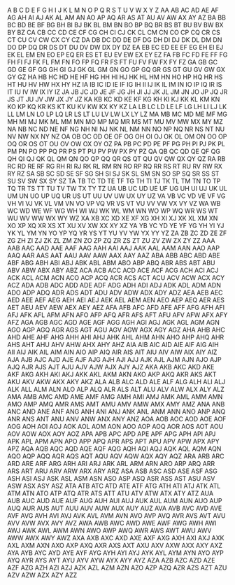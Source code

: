 A B C D E F G H I J K L M N O P Q R S T U V W X Y Z AA AB AC AD AE AF AG
AH AI AJ AK AL AM AN AO AP AQ AR AS AT AU AV AW AX AY AZ BA BB BC BD BE
BF BG BH BI BJ BK BL BM BN BO BP BQ BR BS BT BU BV BW BX BY BZ CA CB CC
CD CE CF CG CH CI CJ CK CL CM CN CO CP CQ CR CS CT CU CV CW CX CY CZ DA
DB DC DD DE DF DG DH DI DJ DK DL DM DN DO DP DQ DR DS DT DU DV DW DX DY
DZ EA EB EC ED EE EF EG EH EI EJ EK EL EM EN EO EP EQ ER ES ET EU EV EW
EX EY EZ FA FB FC FD FE FF FG FH FI FJ FK FL FM FN FO FP FQ FR FS FT FU
FV FW FX FY FZ GA GB GC GD GE GF GG GH GI GJ GK GL GM GN GO GP GQ GR GS
GT GU GV GW GX GY GZ HA HB HC HD HE HF HG HH HI HJ HK HL HM HN HO HP HQ
HR HS HT HU HV HW HX HY HZ IA IB IC ID IE IF IG IH II IJ IK IL IM IN IO
IP IQ IR IS IT IU IV IW IX IY IZ JA JB JC JD JE JF JG JH JI JJ JK JL JM
JN JO JP JQ JR JS JT JU JV JW JX JY JZ KA KB KC KD KE KF KG KH KI KJ KK
KL KM KN KO KP KQ KR KS KT KU KV KW KX KY KZ LA LB LC LD LE LF LG LH LI
LJ LK LL LM LN LO LP LQ LR LS LT LU LV LW LX LY LZ MA MB MC MD ME MF MG
MH MI MJ MK ML MM MN MO MP MQ MR MS MT MU MV MW MX MY MZ NA NB NC ND NE
NF NG NH NI NJ NK NL NM NN NO NP NQ NR NS NT NU NV NW NX NY NZ OA OB OC
OD OE OF OG OH OI OJ OK OL OM ON OO OP OQ OR OS OT OU OV OW OX OY OZ PA
PB PC PD PE PF PG PH PI PJ PK PL PM PN PO PP PQ PR PS PT PU PV PW PX PY
PZ QA QB QC QD QE QF QG QH QI QJ QK QL QM QN QO QP QQ QR QS QT QU QV QW
QX QY QZ RA RB RC RD RE RF RG RH RI RJ RK RL RM RN RO RP RQ RR RS RT RU
RV RW RX RY RZ SA SB SC SD SE SF SG SH SI SJ SK SL SM SN SO SP SQ SR SS
ST SU SV SW SX SY SZ TA TB TC TD TE TF TG TH TI TJ TK TL TM TN TO TP TQ
TR TS TT TU TV TW TX TY TZ UA UB UC UD UE UF UG UH UI UJ UK UL UM UN UO
UP UQ UR US UT UU UV UW UX UY UZ VA VB VC VD VE VF VG VH VI VJ VK VL VM
VN VO VP VQ VR VS VT VU VV VW VX VY VZ WA WB WC WD WE WF WG WH WI WJ WK
WL WM WN WO WP WQ WR WS WT WU WV WW WX WY WZ XA XB XC XD XE XF XG XH XI
XJ XK XL XM XN XO XP XQ XR XS XT XU XV XW XX XY XZ YA YB YC YD YE YF YG
YH YI YJ YK YL YM YN YO YP YQ YR YS YT YU YV YW YX YY YZ ZA ZB ZC ZD ZE
ZF ZG ZH ZI ZJ ZK ZL ZM ZN ZO ZP ZQ ZR ZS ZT ZU ZV ZW ZX ZY ZZ AAA AAB
AAC AAD AAE AAF AAG AAH AAI AAJ AAK AAL AAM AAN AAO AAP AAQ AAR AAS AAT
AAU AAV AAW AAX AAY AAZ ABA ABB ABC ABD ABE ABF ABG ABH ABI ABJ ABK ABL
ABM ABO ABP ABQ ABR ABS ABT ABU ABV ABW ABX ABY ABZ ACA ACB ACC ACD ACE
ACF ACG ACH ACI ACJ ACK ACL ACM ACN ACO ACP ACQ ACR ACS ACT ACU ACV ACW
ACX ACY ACZ ADA ADB ADC ADD ADE ADF ADG ADH ADI ADJ ADK ADL ADM ADN ADO
ADP ADQ ADR ADS ADT ADU ADV ADW ADX ADY ADZ AEA AEB AEC AED AEE AEF AEG
AEH AEI AEJ AEK AEL AEM AEN AEO AEP AEQ AER AES AET AEU AEV AEW AEX AEY
AEZ AFA AFB AFC AFD AFE AFF AFG AFH AFI AFJ AFK AFL AFM AFN AFO AFP AFQ
AFR AFS AFT AFU AFV AFW AFX AFY AFZ AGA AGB AGC AGD AGE AGF AGG AGH AGI
AGJ AGK AGL AGM AGN AGO AGP AGQ AGR AGS AGT AGU AGV AGW AGX AGY AGZ AHA
AHB AHC AHD AHE AHF AHG AHH AHI AHJ AHK AHL AHM AHN AHO AHP AHQ AHR AHS
AHT AHU AHV AHW AHX AHY AHZ AIA AIB AIC AID AIE AIF AIG AIH AII AIJ AIK
AIL AIM AIN AIO AIP AIQ AIR AIS AIT AIU AIV AIW AIX AIY AIZ AJA AJB AJC
AJD AJE AJF AJG AJH AJI AJJ AJK AJL AJM AJN AJO AJP AJQ AJR AJS AJT AJU
AJV AJW AJX AJY AJZ AKA AKB AKC AKD AKE AKF AKG AKH AKI AKJ AKK AKL AKM
AKN AKO AKP AKQ AKR AKS AKT AKU AKV AKW AKX AKY AKZ ALA ALB ALC ALD ALE
ALF ALG ALH ALI ALJ ALK ALL ALM ALN ALO ALP ALQ ALR ALS ALT ALU ALV ALW
ALX ALY ALZ AMA AMB AMC AMD AME AMF AMG AMH AMI AMJ AMK AML AMM AMN AMO
AMP AMQ AMR AMS AMT AMU AMV AMW AMX AMY AMZ ANA ANB ANC AND ANE ANF ANG
ANH ANI ANJ ANK ANL ANM ANN ANO ANP ANQ ANR ANS ANT ANU ANV ANW ANX ANY
ANZ AOA AOB AOC AOD AOE AOF AOG AOH AOI AOJ AOK AOL AOM AON AOO AOP AOQ
AOR AOS AOT AOU AOV AOW AOX AOY AOZ APA APB APC APD APE APF APG APH API
APJ APK APL APM APN APO APP APQ APR APS APT APU APV APW APX APY APZ AQA
AQB AQC AQD AQE AQF AQG AQH AQI AQJ AQK AQL AQM AQN AQO AQP AQQ AQR AQS
AQT AQU AQV AQW AQX AQY AQZ ARA ARB ARC ARD ARE ARF ARG ARH ARI ARJ ARK
ARL ARM ARN ARO ARP ARQ ARR ARS ART ARU ARV ARW ARX ARY ARZ ASA ASB ASC
ASD ASE ASF ASG ASH ASI ASJ ASK ASL ASM ASN ASO ASP ASQ ASR ASS AST ASU
ASV ASW ASX ASY ASZ ATA ATB ATC ATD ATE ATF ATG ATH ATI ATJ ATK ATL ATM
ATN ATO ATP ATQ ATR ATS ATT ATU ATV ATW ATX ATY ATZ AUA AUB AUC AUD AUE
AUF AUG AUH AUI AUJ AUK AUL AUM AUN AUO AUP AUQ AUR AUS AUT AUU AUV AUW
AUX AUY AUZ AVA AVB AVC AVD AVE AVF AVG AVH AVI AVJ AVK AVL AVM AVN AVO
AVP AVQ AVR AVS AVT AVU AVV AVW AVX AVY AVZ AWA AWB AWC AWD AWE AWF AWG
AWH AWI AWJ AWK AWL AWM AWN AWO AWP AWQ AWR AWS AWT AWU AWV AWW AWX AWY
AWZ AXA AXB AXC AXD AXE AXF AXG AXH AXI AXJ AXK AXL AXM AXN AXO AXP AXQ
AXR AXS AXT AXU AXV AXW AXX AXY AXZ AYA AYB AYC AYD AYE AYF AYG AYH AYI
AYJ AYK AYL AYM AYN AYO AYP AYQ AYR AYS AYT AYU AYV AYW AYX AYY AYZ AZA
AZB AZC AZD AZE AZF AZG AZH AZI AZJ AZK AZL AZM AZN AZO AZP AZQ AZR AZS
AZT AZU AZV AZW AZX AZY AZZ